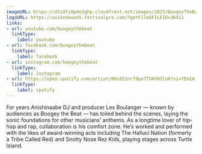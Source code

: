 ```yaml
---
imageURL: https://d1s8fi0p4o2ghp.cloudfront.net/images/2025/BoogeyTheBeat.jpg
logoURL: https://wickedwoods.festivalpro.com/?getFile&FILEID=36411
links:
- url: youtube.com/boogeythebeat
  linkType:
    label: youtube
- url: facebook.com/boogeythebeat
  linkType:
    label: facebook
- url: instagram.com/boogeythebeat
  linkType:
    label: instagram
- url: https://open.spotify.com/artist/0Kc8I2nrf9po7TU4VH3lnK?si=YEm1A_cxS3SNeFgyDDetaw
  linkType:
    label: spotify
---
```

For years Anishinaabe DJ and producer Les Boulanger — known by audiences as Boogey the Beat — has toiled behind the scenes, laying the sonic foundations for other musicians’ anthems. As a longtime lover of hip-hop and rap, collaboration is his comfort zone. He’s worked and performed with the likes of award-winning acts including The Halluci Nation (formerly a Tribe Called Red) and Snotty Nose Rez Kids, playing stages across Turtle Island.